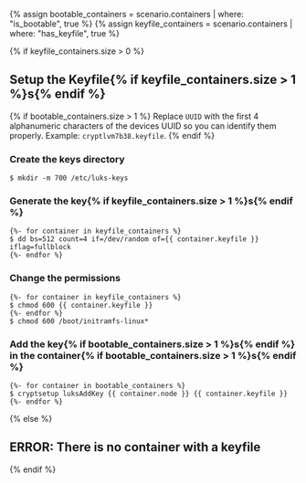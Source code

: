 {% assign bootable_containers = scenario.containers | where: "is_bootable", true %}
{% assign keyfile_containers = scenario.containers | where: "has_keyfile", true %}

{% if keyfile_containers.size > 0 %}
## Setup the Keyfile{% if keyfile_containers.size > 1 %}s{% endif %}

{% if bootable_containers.size > 1 %}
Replace `UUID` with the first 4 alphanumeric characters of the devices UUID so you can identify them properly. Example: `cryptlvm7b38.keyfile`.
{% endif %}

### Create the keys directory
```
$ mkdir -m 700 /etc/luks-keys
```

### Generate the key{% if keyfile_containers.size > 1 %}s{% endif %}
```
{%- for container in keyfile_containers %}
$ dd bs=512 count=4 if=/dev/random of={{ container.keyfile }} iflag=fullblock
{%- endfor %}
```

### Change the permissions
```
{%- for container in keyfile_containers %}
$ chmod 600 {{ container.keyfile }}
{%- endfor %}
$ chmod 600 /boot/initramfs-linux*
```

### Add the key{% if bootable_containers.size > 1 %}s{% endif %} in the container{% if bootable_containers.size > 1 %}s{% endif %}

```
{%- for container in bootable_containers %}
$ cryptsetup luksAddKey {{ container.node }} {{ container.keyfile }}
{%- endfor %}
```
{% else %}
## ERROR: There is no container with a keyfile
{% endif %}
